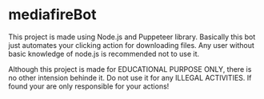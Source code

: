 # mediafireBot



This project is made using Node.js and Puppeteer library. Basically this bot just automates your clicking action for downloading files. Any user without basic knowledge of node.js is recommended not to use it. 

Although this project is made for EDUCATIONAL PURPOSE ONLY, there is no other intension behinde it. Do not use it for any ILLEGAL ACTIVITIES. If found your are only responsible for your actions!
